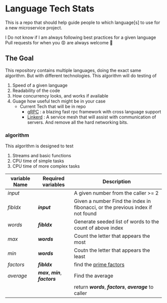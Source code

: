 # Language Tech Stats
This is a repo that should help guide people to which language[s] to use for a new microservice project. 

I Do not know if I am always following best practices for a given language
Pull requests for when you :rage: are always welcome :tada:

## The Goal
This repository contains multiple languages, doing the exact same algorithm. But with different technologies.
This algorithm will do testing of 
1. Speed of a given language
1. Readability of the code
1. How concurrency looks, and works if available
1. Guage how useful tech might be in your case
    * Current Tech that will be in repo
        * [gRPC](https://www.grpc.io) : a blazing fast rpc framework with cross language support
        * [Linkerd](https://www.linkerd.io) : A service mesh that will assist with communication of servers. And remove all the hard networking bits.


### algorithm
This algorithm is designed to test 
1. Streams and basic functions
1. CPU time of simple tasks
1. CPU time of more complex tasks


|variable Name | Required variables |  Description | 
|----|----|----|
| _input_ |  | A given number from the caller >= 2 |
| _fibIdx_ | **_input_** | Given a number Find the index in fibonacci, or the previous index if not found |
| _words_  | **_fibIdx_** | Generate seeded list of words to the count of above index | 
| _max_ | **_words_** | Count the letter that appears the most | 
| _min_ | **_words_** | Coutn the letter that appears the least | 
| _factors_| **_fibIdx_** | find the [prime factors](https://www.mathsisfun.com/prime-factorization.html) | 
| _average_ | **_max_**,  **_min_**, **_factors_** | Find the average |
| | | return **_words_**, **_factors_**, **_average_** to caller |



